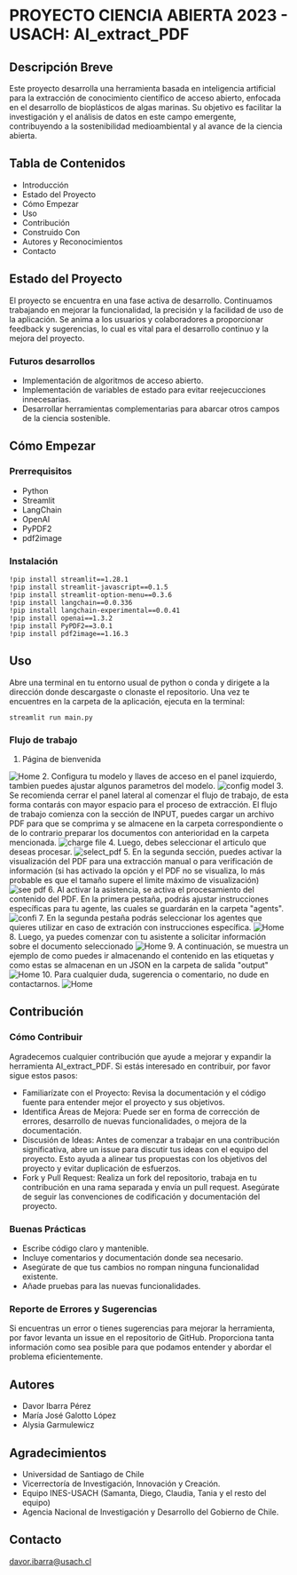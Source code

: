 # PROYECTO CIENCIA ABIERTA 2023 - USACH: AI_extract_PDF

## Descripción Breve

Este proyecto desarrolla una herramienta basada en inteligencia artificial para la extracción de conocimiento científico de acceso abierto, enfocada en el desarrollo de bioplásticos de algas marinas. Su objetivo es facilitar la investigación y el análisis de datos en este campo emergente, contribuyendo a la sostenibilidad medioambiental y al avance de la ciencia abierta.

## Tabla de Contenidos

- Introducción
- Estado del Proyecto
- Cómo Empezar
- Uso
- Contribución
- Construido Con
- Autores y Reconocimientos
- Contacto

## Estado del Proyecto

El proyecto se encuentra en una fase activa de desarrollo. Continuamos trabajando en mejorar la funcionalidad, la precisión y la facilidad de uso de la aplicación. Se anima a los usuarios y colaboradores a proporcionar feedback y sugerencias, lo cual es vital para el desarrollo continuo y la mejora del proyecto.

### Futuros desarrollos
- Implementación de algoritmos de acceso abierto.
- Implementación de variables de estado para evitar reejecucciones innecesarias.
- Desarrollar herramientas complementarias para abarcar otros campos de la ciencia sostenible.

## Cómo Empezar

### Prerrequisitos

- Python
- Streamlit
- LangChain
- OpenAI
- PyPDF2
- pdf2image

### Instalación
```
!pip install streamlit==1.28.1
!pip install streamlit-javascript==0.1.5
!pip install streamlit-option-menu==0.3.6
!pip install langchain==0.0.336
!pip install langchain-experimental==0.0.41
!pip install openai==1.3.2
!pip install PyPDF2==3.0.1
!pip install pdf2image==1.16.3
```

## Uso
Abre una terminal en tu entorno usual de python o conda y dirigete a la dirección donde descargaste o clonaste el repositorio. Una vez te encuentres en la carpeta de la aplicación, ejecuta en la terminal: 

```
streamlit run main.py
```

### Flujo de trabajo
1. Página de bienvenida
<image src="../resources/workflow/1home.png" alt="Home">
2. Configura tu modelo y llaves de acceso en el panel izquierdo, tambien puedes ajustar algunos parametros del modelo.
<image src="/resources/workflow/2 - config model.png" alt="config model">
3. Se recomienda cerrar el panel lateral al comenzar el flujo de trabajo, de esta forma contarás con mayor espacio para el proceso de extracción. El flujo de trabajo comienza con la sección de INPUT, puedes cargar un archivo PDF para que se comprima y se almacene en la carpeta correspondiente o de lo contrario preparar los documentos con anterioridad en la carpeta mencionada. 
<image src="/resources/workflow/3 - charge file.png" alt="charge file">
4. Luego, debes seleccionar el articulo que deseas procesar.
<image src="/resources/workflow/4 - select pdf.png" alt="select_pdf">
5. En la segunda sección, puedes activar la visualización del PDF para una extracción manual o para verificación de información (si has activado la opción y el PDF no se visualiza, lo más probable es que el tamaño supere el limite máximo de visualización)
<image src="/resources/workflow/5 - see pdf.png" alt="see pdf">
6. Al activar la asistencia, se activa el procesamiento del contenido del PDF. En la primera pestaña, podrás ajustar instrucciones específicas para tu agente, las cuales se guardarán en la carpeta "agents".
<image src="/resources/workflow/6 - config agent.png" alt="confi">
7. En la segunda pestaña podrás seleccionar los agentes que quieres utilizar en caso de extración con instrucciones específica.
<image src="/resources/workflow/7 - select assistance.png" alt="Home">
8. Luego, ya puedes comenzar con tu asistente a solicitar información sobre el documento seleccionado 
<image src="/resources/workflow/8 - response.png" alt="Home">
9. A continuación, se muestra un ejemplo de como puedes ir almacenando el contenido en las etiquetas y como estas se almacenan en un JSON en la carpeta de salida "output"
<image src="/resources/workflow/9 - save item.png" alt="Home">
10. Para cualquier duda, sugerencia o comentario, no dude en contactarnos.
<image src="/resources/workflow/10 - contact.png" alt="Home">


## Contribución

### Cómo Contribuir
Agradecemos cualquier contribución que ayude a mejorar y expandir la herramienta AI_extract_PDF. Si estás interesado en contribuir, por favor sigue estos pasos:
- Familiarízate con el Proyecto: Revisa la documentación y el código fuente para entender mejor el proyecto y sus objetivos.
- Identifica Áreas de Mejora: Puede ser en forma de corrección de errores, desarrollo de nuevas funcionalidades, o mejora de la documentación.
- Discusión de Ideas: Antes de comenzar a trabajar en una contribución significativa, abre un issue para discutir tus ideas con el equipo del proyecto. Esto ayuda a alinear tus propuestas con los objetivos del proyecto y evitar duplicación de esfuerzos.
- Fork y Pull Request: Realiza un fork del repositorio, trabaja en tu contribución en una rama separada y envía un pull request. Asegúrate de seguir las convenciones de codificación y documentación del proyecto.

### Buenas Prácticas
- Escribe código claro y mantenible.
- Incluye comentarios y documentación donde sea necesario.
- Asegúrate de que tus cambios no rompan ninguna funcionalidad existente.
- Añade pruebas para las nuevas funcionalidades.

### Reporte de Errores y Sugerencias
Si encuentras un error o tienes sugerencias para mejorar la herramienta, por favor levanta un issue en el repositorio de GitHub. Proporciona tanta información como sea posible para que podamos entender y abordar el problema eficientemente.

## Autores

- Davor Ibarra Pérez
- María José Galotto López
- Alysia Garmulewicz

## Agradecimientos

- Universidad de Santiago de Chile
- Vicerrectoría de Investigación, Innovación y Creación.
- Equipo INES-USACH (Samanta, Diego, Claudia, Tania y el resto del equipo)
- Agencia Nacional de Investigación y Desarrollo del Gobierno de Chile.

## Contacto

davor.ibarra@usach.cl
